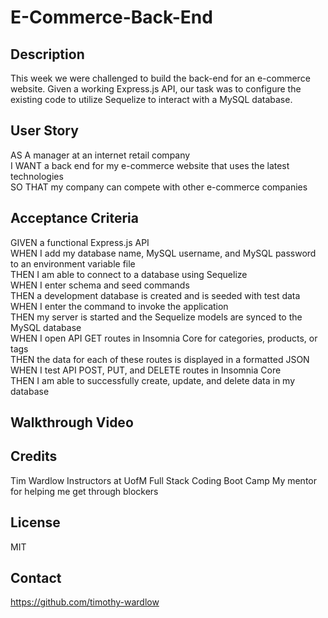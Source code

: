 # E-Commerce-Back-End

## Description

This week we were challenged to build the back-end for an e-commerce website. Given a working Express.js API, our task was to configure the existing code to utilize Sequelize to interact with a MySQL database.

## User Story

AS A manager at an internet retail company  
I WANT a back end for my e-commerce website that uses the latest technologies  
SO THAT my company can compete with other e-commerce companies  

## Acceptance Criteria

GIVEN a functional Express.js API  
WHEN I add my database name, MySQL username, and MySQL password to an environment variable file  
THEN I am able to connect to a database using Sequelize  
WHEN I enter schema and seed commands  
THEN a development database is created and is seeded with test data  
WHEN I enter the command to invoke the application  
THEN my server is started and the Sequelize models are synced to the MySQL database  
WHEN I open API GET routes in Insomnia Core for categories, products, or tags  
THEN the data for each of these routes is displayed in a formatted JSON  
WHEN I test API POST, PUT, and DELETE routes in Insomnia Core  
THEN I am able to successfully create, update, and delete data in my database  

## Walkthrough Video

## Credits

Tim Wardlow
Instructors at UofM Full Stack Coding Boot Camp
My mentor for helping me get through blockers

## License

MIT

## Contact 

https://github.com/timothy-wardlow

